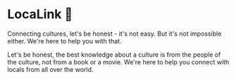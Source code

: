 # LocaLink 🔗

Connecting cultures, let's be honest - it's not easy. But it's not impossible either. We're here to help you with that.

Let's be honest, the best knowledge about a culture is from the
people of the culture, not from a book or a movie. We're here to
help you connect with locals from all over the world.
